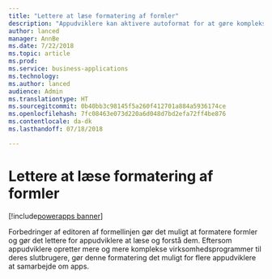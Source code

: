 ```yaml
---
title: "Lettere at læse formatering af formler"
description: "Appudviklere kan aktivere autoformat for at gøre komplekse formler lettere at forstå"
author: lanced
manager: AnnBe
ms.date: 7/22/2018
ms.topic: article
ms.prod: 
ms.service: business-applications
ms.technology: 
ms.author: lanced
audience: Admin
ms.translationtype: HT
ms.sourcegitcommit: 0b40bb3c98145f5a260f412701a884a5936174ce
ms.openlocfilehash: 7fc08463e073d220a6d048d7bd2efa72ff4be876
ms.contentlocale: da-dk
ms.lasthandoff: 07/18/2018

---
```

# <a name="formula-formatting-easier-to-read"></a>Lettere at læse formatering af formler

[!include[powerapps banner](../includes/powerapps.md)]




Forbedringer af editoren af formellinjen gør det muligt at formatere formler og gør det lettere for appudviklere at læse og forstå dem. Eftersom appudviklere opretter mere og mere komplekse virksomhedsprogrammer til deres slutbrugere, gør denne formatering det muligt for flere appudviklere at samarbejde om apps.

